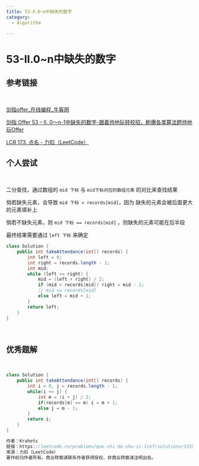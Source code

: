 ```yaml
---
title: 53-Ⅱ.0~n中缺失的数字
category:
  - Algorithm

---
```


# 53-Ⅱ.0~n中缺失的数字

## 参考链接

<br/>

[剑指offer_在线编程_牛客网](https://www.nowcoder.com/exam/oj/ta?page=1&pageSize=50&search=&tpId=13&type=265)

[剑指 Offer 53 – II. 0～n-1中缺失的数字-跟着帅地玩转校招，刷爆各类算法题帅地玩Offer](https://www.playoffer.cn/610.html)

[LCR 173. 点名 - 力扣（LeetCode）](https://leetcode.cn/problems/que-shi-de-shu-zi-lcof/solutions/155915/mian-shi-ti-53-ii-0n-1zhong-que-shi-de-shu-zi-er-f/)



## 个人尝试

<br/>

二分查找，通过数组的 `mid 下标` 与 `mid下标对应的数组元素` 的对比来查找结果

倘若缺失元素，会导致 `mid 下标 < records[mid]`，因为 缺失的元素会被后面更大的元素填补上

倘若不缺失元素，则 `mid 下标 == records[mid]` ，则缺失的元素可能在后半段

最终结果需要通过 `left 下标` 来确定

```java
class Solution {
    public int takeAttendance(int[] records) {
        int left = 0;
        int right = records.length - 1;
        int mid;
        while (left <= right) {
            mid = (left + right) / 2;
            if (mid < records[mid]) right = mid - 1;
            // mid == records[mid]
            else left = mid + 1;
        }
        return left;
    }
}
```

<br/>



## 优秀题解

<br/>

```java
class Solution {
    public int takeAttendance(int[] records) {
        int i = 0, j = records.length - 1;
        while(i <= j) {
            int m = (i + j) / 2;
            if(records[m] == m) i = m + 1;
            else j = m - 1;
        }
        return i;
    }
}

作者：Krahets
链接：https://leetcode.cn/problems/que-shi-de-shu-zi-lcof/solutions/155915/mian-shi-ti-53-ii-0n-1zhong-que-shi-de-shu-zi-er-f/
来源：力扣（LeetCode）
著作权归作者所有。商业转载请联系作者获得授权，非商业转载请注明出处。
```



